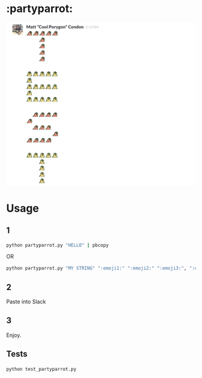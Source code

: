 # :partyparrot:

![partyparrot](partyparrot.png)

# Usage

## 1
```bash
python partyparrot.py "HELLO" | pbcopy
```

OR

```bash
python partyparrot.py "MY STRING" ":emoji1:" ":emoji2:" ":emoji3:", ":emoji4:" | pbcopy
```

## 2
Paste into Slack

## 3
Enjoy.

## Tests

`python test_partyparrot.py`

